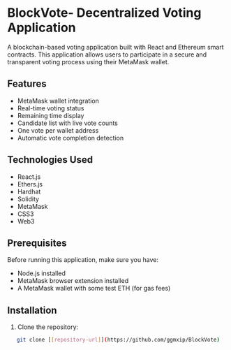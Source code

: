 # BlockVote- Decentralized Voting Application

A blockchain-based voting application built with React and Ethereum smart contracts. This application allows users to participate in a secure and transparent voting process using their MetaMask wallet.

## Features

- MetaMask wallet integration
- Real-time voting status
- Remaining time display
- Candidate list with live vote counts
- One vote per wallet address
- Automatic vote completion detection

## Technologies Used

- React.js
- Ethers.js
- Hardhat
- Solidity
- MetaMask
- CSS3
- Web3

## Prerequisites

Before running this application, make sure you have:

- Node.js installed
- MetaMask browser extension installed
- A MetaMask wallet with some test ETH (for gas fees)

## Installation

1. Clone the repository:
```bash
   git clone [[repository-url]](https://github.com/ggmxip/BlockVote)
